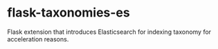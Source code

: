 # flask-taxonomies-es
Flask extension that introduces Elasticsearch for indexing taxonomy for acceleration reasons.
